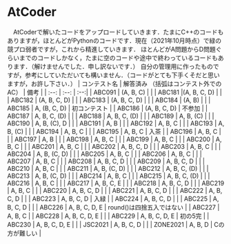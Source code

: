 # AtCoder
　AtCoderで解いたコードをアップロードしていきます．たまにC++のコードもありますが，ほとんどがPythonのコードです．現在（2021年10月時点）で緑の競プロ弱者ですが，これから精進していきます．
ほとんどがA問題からD問題ぐらいまでのコードしかなく，たまに空のコードや途中で終わっているコードもあります．（解けませんでした．申し訳ないです．）
自分の管理用に作ったものですが，参考にしていただいても構いません．（コードがとても下手くそだと思いますが，お許し下さい．）
| コンテスト名 | 解答済み （括弧はコンテスト外でのAC） | 備考 |
| :--: | :--: | :--:|
| ABC091 | (A, B, C) |  |
| ABC181 |(A, B, C, D) |  |
| ABC182 | (A, B, C, D) |  |
| ABC183 | (A, B, C, D) |  |
| ABC184 | (A, B) |  |
| ABC185 | A, (B, C, D) | 初コンテスト |
| ABC186 | (A, B, C, D) | 不参加 |
| ABC187 | A, B, C, (D) |  |
| ABC188 | A, B, C, (D) |  |
| ABC189 | A, B, (C) |  |
| ABC190 | A, B, (C), D |  |
| ABC191 | A, B |  |
| ABC192 | A, B, C |  |
| ABC193 | A, B, (C) |  |
| ABC194 | A, B, C |  |
| ABC195 | A, B, C | 入茶 |
| ABC196 | A, B, C |  |
| ABC197 | A, B |  |
| ABC198 | A, B, C |  |
| ABC199 | A, B, C |  |
| ABC200 | A, B, C |  |
| ABC201 | A, B, C |  |
| ABC202 | A, B, C, D |  |
| ABC203 | A, B, C |  |
| ABC204 | A, B, (C, D) |  |
| ABC205 | A, B, C |  |
| ABC206 | A, B, C |  |
| ABC207 | A, B, C |  |
| ABC208 | A, B, C, D |  |
| ABC209 | A, B, C, D |  |
| ABC210 | A, B, C |  |
| ABC211 | A, B, (C, D) |  |
| ABC212 | A, B, C, (D) |  |
| ABC213 | A, B, (C, D) |  |
| ABC214 | A, B, C |  |
| ABC215 | A, B, C, (D) |  |
| ABC216 | A, B, C |  |
| ABC217 | A, B, C, E |  |
| ABC218 | A, B, C, D |  |
| ABC219 | A, B, C |  |
| ABC220 | A, B, C, D |  |
| ABC221 | A, B, C, D |  |
| ABC222 | A, B, C, D |  |
| ABC223 | A, B, C, D | 入緑 |
| ABC224 | A, B, C, D |  |
| ABC225 | A, B, C, D |  |
| ABC226 | A, B, C, D, E | round()は四捨五入ではない |
| ABC227 | A, B, C |
| ABC228 | A, B, C, D, E |  |
| ABC229 | A, B, C, D, E | 初の5完 |
| ABC230 | A, B, C, D, E |  |
| JSC2021 | A, B, C, D |  |
| ZONE2021 | A, B, D | Cの方が難しい |
